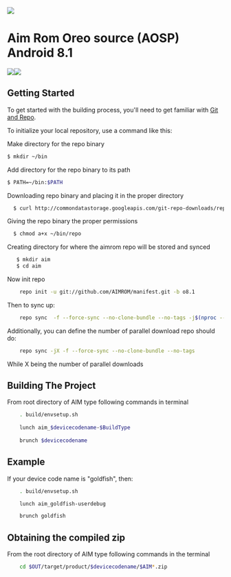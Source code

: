<img src="https://raw.githubusercontent.com/AIMROM/manifest/N/logo.png">

Aim Rom Oreo source (AOSP) Android 8.1
========

[![](https://github.com/AIMROM/manifest/raw/o/gplus.png)](https://plus.google.com/communities/111507505190229665939)[![](https://github.com/AIMROM/manifest/raw/o/tg.png)](https://t.me/joinchat/AAAAAEGlvThIxMq8yPB1JA)

Getting Started
---------------
To get started with the building process, you'll need to get familiar with [Git and Repo](http://source.android.com/source/using-repo.html).

To initialize your local repository, use a command like this:

Make directory for the repo binary

  ```bash
  $ mkdir ~/bin
 ```

Add directory for the repo binary to its path

  ```bash
  $ PATH=~/bin:$PATH
  
  ```
  
Downloading repo binary and placing it in the proper directory

```bash
  $ curl http://commondatastorage.googleapis.com/git-repo-downloads/repo > ~/bin/repo
```

Giving the repo binary the proper permissions

```bash
  $ chmod a+x ~/bin/repo
```
Creating directory for where the aimrom repo will be stored and synced

```bash
   $ mkdir aim
   $ cd aim
```
Now init repo

```bash
    repo init -u git://github.com/AIMROM/manifest.git -b o8.1
```

Then to sync up:

```bash
    repo sync  -f --force-sync --no-clone-bundle --no-tags -j$(nproc --all)
```
Additionally, you can define the number of parallel download repo should do:

```bash
    repo sync -jX -f --force-sync --no-clone-bundle --no-tags
```

While X being the number of parallel downloads

 Building The Project
 ----------------------------------

From root directory of AIM type following commands in terminal

```bash
	. build/envsetup.sh
   
    lunch aim_$devicecodename-$BuildType
   
	brunch $devicecodename
```

Example
---------------

If your device code name is "goldfish", then:

```bash
	. build/envsetup.sh

    lunch aim_goldfish-userdebug

	brunch goldfish
```

Obtaining the compiled zip
----------------------------------------------

From the root directory of AIM type following commands in the terminal

```bash
	cd $OUT/target/product/$devicecodename/$AIM*.zip
```	
